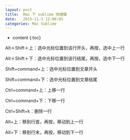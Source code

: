 ```yaml
---
layout: post
title:  Mac 下 sublime 快捷键
date:   2015-11-3 12:00:05
categories: Mac Sublime
---
```


* content
{:toc}

Alt＋Shift＋上：选中光标位置到该行开头，再按，选中上一行

Alt＋Shift＋下：选中光标位置到该行结尾，再按，选中下一行

Shift+command+上：选中光标位置到文章开头

Shift+command+下：选中光标位置到文章结尾

Ctrl+command+上：上移一行

Ctrl+command+下：下移一行

Ctrl+Shift+k：删除一行

Alt+上：移到行首，再按，移动到上一行

Alt+下：移到行末，再按，移动到下一行
